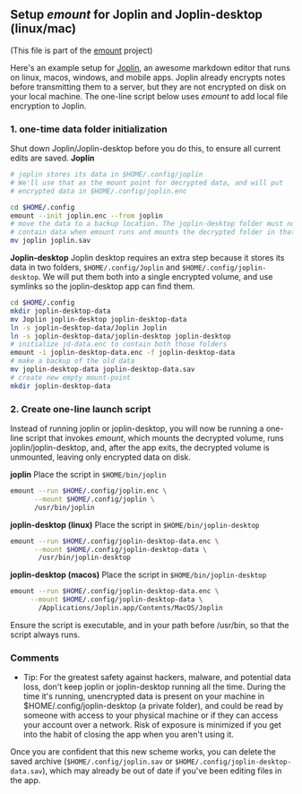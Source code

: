 
## Setup _emount_ for Joplin and Joplin-desktop (linux/mac)

(This file is part of the [emount](https://github.com/stevelr/emount) project)

Here's an example setup for [Joplin](https://joplinapp.org/), an awesome markdown editor that runs on linux, macos, windows, and mobile apps. Joplin already encrypts notes before transmitting them to a server, but they are not encrypted on disk on your local machine. The one-line script below uses _emount_ to add local file encryption to Joplin.

### 1. one-time data folder initialization

  Shut down Joplin/Joplin-desktop before you do this, to ensure all current edits are saved.
  __Joplin__

  ```sh
  # joplin stores its data in $HOME/.config/joplin
  # We'll use that as the mount point for decrypted data, and will put
  # encrypted data in $HOME/.config/joplin.enc

  cd $HOME/.config
  emount --init joplin.enc --from joplin
  # move the data to a backup location. The joplin-desktop folder must not
  # contain data when emount runs and mounts the decrypted folder in that location.
  mv joplin joplin.sav
  ```
  
  __Joplin-desktop__
  Joplin desktop requires an extra step because it stores its data in two folders, `$HOME/.config/Joplin` and `$HOME/.config/joplin-desktop`. We will put them both into a single encrypted volume, and use symlinks so the joplin-desktop app can find them.

  ```sh
  cd $HOME/.config
  mkdir joplin-desktop-data
  mv Joplin joplin-desktop joplin-desktop-data
  ln -s joplin-desktop-data/Joplin Joplin
  ln -s joplin-desktop-data/joplin-desktop joplin-desktop
  # initialize jd-data.enc to contain both those folders
  emount -i joplin-desktop-data.enc -f joplin-desktop-data
  # make a backup of the old data
  mv joplin-desktop-data joplin-desktop-data.sav
  # create new empty mount-point
  mkdir joplin-desktop-data
  ```

### 2. Create one-line launch script

Instead of running joplin or joplin-desktop, you will now be running a one-line script that invokes _emount_, which mounts the decrypted volume, runs joplin/joplin-desktop, and, after the app exits, the decrypted volume is unmounted, leaving only encrypted data on disk.

  __joplin__
  Place the script in `$HOME/bin/joplin`

  ```sh
  emount --run $HOME/.config/joplin.enc \
        --mount $HOME/.config/joplin \
        /usr/bin/joplin
  ```

  __joplin-desktop (linux)__
  Place the script in `$HOME/bin/joplin-desktop`

  ```sh
  emount --run $HOME/.config/joplin-desktop-data.enc \
        --mount $HOME/.config/joplin-desktop-data \
         /usr/bin/joplin-desktop
  ```

  __joplin-desktop (macos)__
  Place the script in `$HOME/bin/joplin-desktop`

  ```sh
  emount --run $HOME/.config/joplin-desktop-data.enc \
       --mount $HOME/.config/joplin-desktop-data \
         /Applications/Joplin.app/Contents/MacOS/Joplin
  ```

Ensure the script is executable, and in your path before /usr/bin, so that the script always runs.

### Comments

- Tip: For the greatest safety against hackers, malware, and potential data loss, don't keep joplin or joplin-desktop running all the time. During the time it's running, unencrypted data is present on your machine in $HOME/.config/joplin-desktop (a private folder), and could be read by someone with access to your physical machine or if they can access your account over a network. Risk of exposure is minimized if you get into the habit of closing the app when you aren't using it.

Once you are confident that this new scheme works, you can delete the saved archive (`$HOME/.config/joplin.sav` or `$HOME/.config/joplin-desktop-data.sav`), which may already be out of date if you've been editing files in the app.
